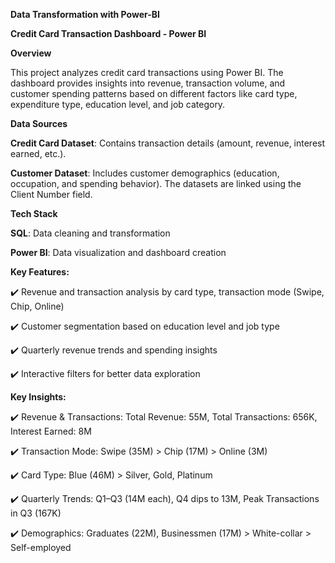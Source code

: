 
**Data Transformation with Power-BI**

**Credit Card Transaction Dashboard - Power BI**

**Overview**

This project analyzes credit card transactions using Power BI. The dashboard provides insights into revenue, transaction volume, and customer spending patterns based on different factors like card type, expenditure type, education level, and job category.

**Data Sources**

**Credit Card Dataset**: Contains transaction details (amount, revenue, interest earned, etc.).

**Customer Dataset**: Includes customer demographics (education, occupation, and spending behavior).
The datasets are linked using the Client Number field.

**Tech Stack**

**SQL**: Data cleaning and transformation

**Power BI**: Data visualization and dashboard creation

**Key Features:**

✔️ Revenue and transaction analysis by card type, transaction mode (Swipe, Chip, Online)

✔️ Customer segmentation based on education level and job type

✔️ Quarterly revenue trends and spending insights

✔️ Interactive filters for better data exploration

**Key Insights:**

✔️ Revenue & Transactions: Total Revenue: 55M, Total Transactions: 656K, Interest Earned: 8M

✔️ Transaction Mode: Swipe (35M) > Chip (17M) > Online (3M)

✔️ Card Type: Blue (46M) > Silver, Gold, Platinum

✔️ Quarterly Trends: Q1–Q3 (14M each), Q4 dips to 13M, Peak Transactions in Q3 (167K)

✔️ Demographics: Graduates (22M), Businessmen (17M) > White-collar > Self-employed
